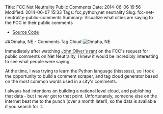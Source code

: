 Title: FCC Net Neutrality Public Comments
Date: 2014-06-06 19:56
Modified: 2014-06-07 15:33
Tags: fcc,python,net neutrality
Slug: fcc-net-neutrality-public-comments
Summary: Visualize what cities are saying to the FCC in their public comments

* [Source Code](https://github.com/mitch-b/fcc-comments-tagcloud)

##Omaha, NE - Comments Tag Cloud
![Omaha, NE](https://camo.githubusercontent.com/b807b341d0d79d0481455759eeeb66700e58bc1c/687474703a2f2f692e696d6775722e636f6d2f6b4443537a4e322e706e67)

Immediately after watching [John Oliver's rant](https://www.youtube.com/watch?v=fpbOEoRrHyU) on the FCC's request for public comments on Net Neutrality, I knew it would be incredibly interesting to see what people were saying.

At the time, I was trying to learn the Python language (hissssss), so I took the opportunity to build a comment scraper, and tag cloud generator based on the most common words used in a city's comments.

I always had intentions on building a national level cloud, and publishing that data - but I never got to that point. Unfortunately, someone else on the internet beat me to the punch (over a month later!), so the data is available if you search for it.
